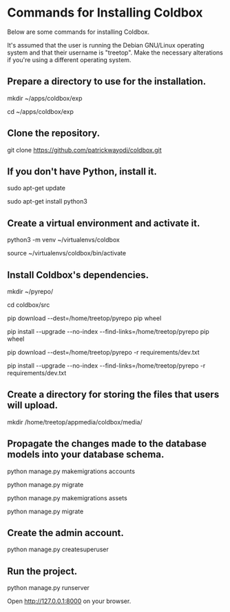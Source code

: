 Commands for Installing Coldbox
===============================


Below are some commands for installing Coldbox.

It's assumed that the user is running the Debian GNU/Linux operating system and that
their username is "treetop". Make the necessary alterations if you're using a different
operating system.


## Prepare a directory to use for the installation.

mkdir ~/apps/coldbox/exp

cd ~/apps/coldbox/exp


## Clone the repository.

git clone https://github.com/patrickwayodi/coldbox.git


## If you don't have Python, install it.

sudo apt-get update

sudo apt-get install python3


## Create a virtual environment and activate it.

python3 -m venv ~/virtualenvs/coldbox

source ~/virtualenvs/coldbox/bin/activate


## Install Coldbox's dependencies.

mkdir ~/pyrepo/

cd coldbox/src

pip download --dest=/home/treetop/pyrepo pip wheel

pip install --upgrade --no-index --find-links=/home/treetop/pyrepo pip wheel

pip download --dest=/home/treetop/pyrepo -r requirements/dev.txt

pip install --upgrade --no-index --find-links=/home/treetop/pyrepo -r requirements/dev.txt


## Create a directory for storing the files that users will upload.

mkdir /home/treetop/appmedia/coldbox/media/


## Propagate the changes made to the database models into your database schema.

python manage.py makemigrations accounts

python manage.py migrate

python manage.py makemigrations assets

python manage.py migrate


## Create the admin account.

python manage.py createsuperuser


## Run the project.

python manage.py runserver

Open http://127.0.0.1:8000 on your browser.
